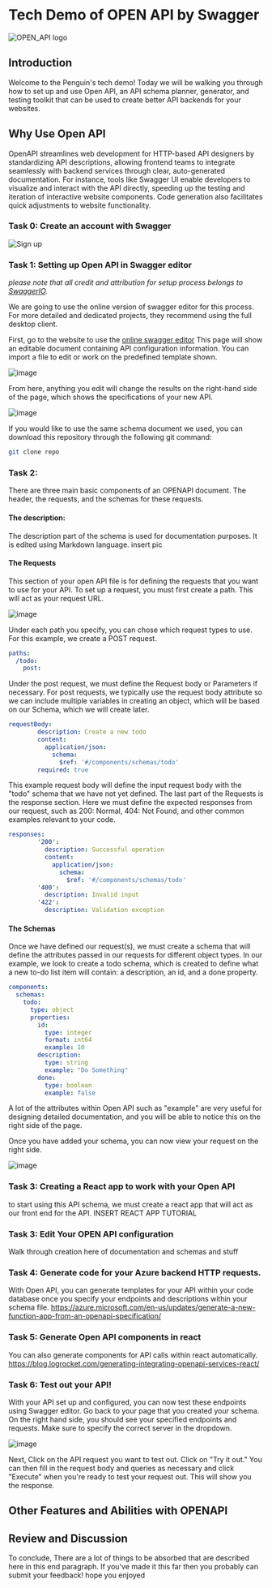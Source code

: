 # Tech Demo of OPEN API by Swagger

![OPEN_API logo]()

## Introduction

Welcome to the Penguin's tech demo! Today we will be walking you through how to set up and use Open API, an API schema planner, generator, and testing toolkit that can be used to create better API backends for your websites.

## Why Use Open API

OpenAPI streamlines web development for HTTP-based API designers by standardizing API descriptions, allowing frontend teams to integrate seamlessly with backend services through clear, auto-generated documentation. For instance, tools like Swagger UI enable developers to visualize and interact with the API directly, speeding up the testing and iteration of interactive website components. Code generation also facilitates quick adjustments to website functionality. 


### Task 0: Create an account with Swagger

![Sign up](https://swagger.io/tools/swagger-editor/)

### Task 1: Setting up Open API in Swagger editor

_please note that all credit and attribution for setup process belongs to [SwaggerIO]()._

We are going to use the online version of swagger editor for this process. For more detailed and dedicated projects, they recommend using the full desktop client.

First, go to the website to use the [online swagger editor](https://editor.swagger.io/?_gl=1*1kmbfui*_gcl_au*MjA0NDYzNDQ1Ni4xNzEzMzE4MTAx&_ga=2.72475856.2107357273.1713318092-276513053.1713201288)
This page will show an editable document containing API configuration information. You can import a file to edit or work on the predefined template shown. 

![image](https://github.com/csci5117s24/the-penguins-Open-API/assets/96550351/6213f6d1-2cea-49cc-a32d-65eadd204953)

From here, anything you edit will change the results on the right-hand side of the page, which shows the specifications of your new API.

![image](https://github.com/csci5117s24/the-penguins-Open-API/assets/96550351/ae473ff5-fead-4354-b9bc-79094080a2b7)


If you would like to use the same schema document we used, you can download this repository through the following git command:
```bash
git clone repo
```

   


### Task 2: 
There are three main basic components of an OPENAPI document. The header, the requests, and the schemas for these requests.

#### The description:
The description part of the schema is used for documentation purposes. It is edited using Markdown language.
insert pic

#### The Requests
This section of your open API file is for defining the requests that you want to use for your API.
To set up a request, you must first create a path. This will act as your request URL.

![image](https://github.com/csci5117s24/the-penguins-Open-API/assets/96550351/0cef1f0b-3325-46d8-a924-041edb2dbf23)

Under each path you specify, you can chose which request types to use. For this example, we create a POST request. 
```yaml
paths:
  /todo:
    post:
```
Under the post request, we must define the Request body or Parameters if necessary. For post requests, we typically use the request body attribute so we can include multiple variables in creating an object, which will be based on our Schema, which we will create later.
```yaml
requestBody:
        description: Create a new todo
        content:
          application/json:
            schema:
              $ref: '#/components/schemas/todo'
        required: true
```
This example request body will define the input request body with the "todo" schema that we have not yet defined. The last part of the Requests is the response section. Here we must define the expected responses from our request, such as 200: Normal, 404: Not Found, and other common examples relevant to your code.
```yaml
responses:
        '200':
          description: Successful operation
          content:
            application/json:
              schema:
                $ref: '#/components/schemas/todo'
        '400':
          description: Invalid input
        '422':
          description: Validation exception
```

#### The Schemas

Once we have defined our request(s), we must create a schema that will define the attributes passed in our requests for different object types.
In our example, we look to create a todo schema, which is created to define what a new to-do list item will contain: a description, an id, and a done property.

```yaml
components:
  schemas:
    todo:
      type: object
      properties:
        id:
          type: integer
          format: int64
          example: 10
        description:
          type: string
          example: "Do Something"
        done:
          type: boolean
          example: false
```

A lot of the attributes within Open API such as "example" are very useful for designing detailed documentation, and you will be able to notice this on the right side of the page.

Once you have added your schema, you can now view your request on the right side. 

![image](https://github.com/csci5117s24/the-penguins-Open-API/assets/96550351/80ecb389-fc3a-4290-92d9-04c0fcbd4c94)


### Task 3: Creating a React app to work with your Open API

to start using this API schema, we must create a react app that will act as our front end for the API.
INSERT REACT APP TUTORIAL

### Task 3: Edit Your OPEN API configuration

Walk through creation here of documentation and schemas and stuff

### Task 4: Generate code for your Azure backend HTTP requests.

With Open API, you can generate templates for your API within your code database once you specify your endpoints and descriptions within your schema file.
https://azure.microsoft.com/en-us/updates/generate-a-new-function-app-from-an-openapi-specification/

### Task 5: Generate Open API components in react

You can also generate components for API calls within react automatically.
https://blog.logrocket.com/generating-integrating-openapi-services-react/



### Task 6: Test out your API!

With your API set up and configured, you can now test these endpoints using Swagger editor. 
Go back to your page that you created your schema. On the right hand side, you should see your specified endpoints and requests. Make sure to specify the correct server in the dropdown.

![image](https://github.com/csci5117s24/the-penguins-Open-API/assets/96550351/04a63546-5cea-4e4c-a472-6208d0cd0fde)

Next, Click on the API request you want to test out. Click on "Try it out." You can then fill in the request body and queries as necessary and click "Execute" when you're ready to test your request out. This will show you the response. 

## Other Features and Abilities with OPENAPI

## Review and Discussion

To conclude, There are a lot of things to be absorbed that are described here in this end paragraph. If you've made it this far then you probably can submit your feedback! hope you enjoyed

